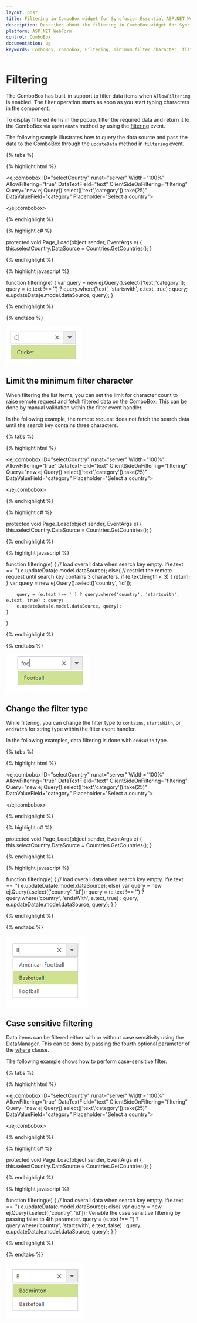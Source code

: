 ```yaml
---
layout: post
title: Filtering in ComboBox widget for Syncfusion Essential ASP.NET WebForm
description: Describes about the filtering in ComboBox widget for Syncfusion Essential ASP.NET WebForm
platform: ASP.NET WebForm
control: ComboBox
documentation: ug
keywords: ComboBox, combobox, Filtering, minimum filter character, filter type
---
```


# Filtering

The ComboBox has built-in support to filter data items when `AllowFiltering` is enabled. The filter operation starts as soon as you start typing characters in the component.

To display filtered items in the popup, filter the required data and return it to the ComboBox via `updateData` method by using the [filtering](https://help.syncfusion.com/api/js/ejcombobox#events:filtering) event.

The following sample illustrates how to query the data source and pass the data to the ComboBox through the `updateData` method in `filtering` event.

{% tabs %}
	
{% highlight html %}
	
<ej:combobox ID="selectCountry" runat="server" Width="100%" AllowFiltering="true" DataTextField="text" ClientSideOnFiltering="filtering" Query="new ej.Query().select(['text','category']).take(25)" DataValueField="category" Placeholder="Select a country">
                
</ej:combobox>

{% endhighlight %}
    
{% highlight c# %}

protected void Page_Load(object sender, EventArgs e)
{
	this.selectCountry.DataSource = Countries.GetCountries();
}

{% endhighlight %}

{% highlight javascript %}

function filtering(e) {
    var query = new ej.Query().select(['text','category']);
    query = (e.text !== '') ? query.where('text', 'startswith', e.text, true) : query;
    e.updateData(e.model.dataSource, query);
}

{% endhighlight %}

{% endtabs %}

![](Filtering_images/Filtering_image1.png)

## Limit the minimum filter character

When filtering the list items, you can set the limit for character count to raise remote request and fetch filtered data on the ComboBox. This can be done by manual validation within the filter event handler.

In the following example, the remote request does not fetch the search data until the search key contains three characters.

{% tabs %}
	
{% highlight html %}
	
<ej:combobox ID="selectCountry" runat="server" Width="100%" AllowFiltering="true" DataTextField="text" ClientSideOnFiltering="filtering" Query="new ej.Query().select(['text','category']).take(25)" DataValueField="category" Placeholder="Select a country">
                
</ej:combobox>

{% endhighlight %}
    
{% highlight c# %}

protected void Page_Load(object sender, EventArgs e)
{
	this.selectCountry.DataSource = Countries.GetCountries();
}

{% endhighlight %}

{% highlight javascript %}

function filtering(e) {
    // load overall data when search key empty.
    if(e.text == '') e.updateData(e.model.dataSource);
    else{
        // restrict the remote request until search key contains 3 characters.
        if (e.text.length < 3) { return; }
        var query = new ej.Query().select(['country', 'id']);

        query = (e.text !== '') ? query.where('country', 'startswith', e.text, true) : query;
        e.updateData(e.model.dataSource, query);
    }
}

{% endhighlight %}

{% endtabs %}

![](Filtering_images/Filtering_image2.png)

## Change the filter type

While filtering, you can change the filter type to `contains`, `startsWith`, or `endsWith` for string type within the filter event handler.

In the following examples, data filtering is done with `endsWith` type.

{% tabs %}
	
{% highlight html %}
	
<ej:combobox ID="selectCountry" runat="server" Width="100%" AllowFiltering="true" DataTextField="text" ClientSideOnFiltering="filtering" Query="new ej.Query().select(['text','category']).take(25)" DataValueField="category" Placeholder="Select a country">
                
</ej:combobox>

{% endhighlight %}
    
{% highlight c# %}

protected void Page_Load(object sender, EventArgs e)
{
	this.selectCountry.DataSource = Countries.GetCountries();
}

{% endhighlight %}

{% highlight javascript %}

function filtering(e) {
    // load overall data when search key empty.
    if(e.text == '') e.updateData(e.model.dataSource);
    else{
        var query = new ej.Query().select(['country', 'id']);
        query = (e.text !== '') ? query.where('country', 'endsWith', e.text, true) : query;
        e.updateData(e.model.dataSource, query);
    }
}

{% endhighlight %}

{% endtabs %}

![](Filtering_images/Filtering_image3.png)

## Case sensitive filtering

Data items can be filtered either with or without case sensitivity using the DataManager. This can be done by passing the fourth optional parameter of the [where](/data/api-query.html#where) clause.

The following example shows how to perform case-sensitive filter.

{% tabs %}
	
{% highlight html %}
	
<ej:combobox ID="selectCountry" runat="server" Width="100%" AllowFiltering="true" DataTextField="text" ClientSideOnFiltering="filtering" Query="new ej.Query().select(['text','category']).take(25)" DataValueField="category" Placeholder="Select a country">
                
</ej:combobox>

{% endhighlight %}
    
{% highlight c# %}

protected void Page_Load(object sender, EventArgs e)
{
	this.selectCountry.DataSource = Countries.GetCountries();
}

{% endhighlight %}

{% highlight javascript %}

function filtering(e) {
    // load overall data when search key empty.
    if(e.text == '') e.updateData(e.model.dataSource);
    else{
        var query = new ej.Query().select(['country', 'id']);
        //enable the case sensitive filtering by passing false to 4th parameter.
        query = (e.text !== '') ? query.where('country', 'startswith', e.text, false) : query;
        e.updateData(e.model.dataSource, query);
    }
}

{% endhighlight %}

{% endtabs %}

![](Filtering_images/Filtering_image4.png)